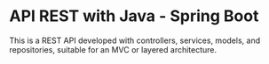 # API REST with Java - Spring Boot
This is a REST API developed with controllers, services, models, and repositories, suitable for an MVC or layered architecture.